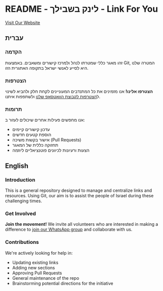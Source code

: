 # README - לינק בשבילך - Link For You

[Visit Our Website](https://4tal.github.io/ConnectPortal/)

## עברית

### הקדמה

זהו מאגר כללי שמטרתו לנהל ולמרכז קישורים ומשאבים. באמצעות Git, המטרה שלנו היא לסייע לאנשי ישראל בתקופה האתגרית הזו.

### הצטרפות

**הצטרפו אלינו!** אנו מזמינים את כל המתנדבים המעוניינים לקחת חלק ולהביא לשינוי ל[הצטרפות לקבוצת הוואטסאפ שלנו](https://chat.whatsapp.com/JjD8eijWfDXD10QbM2VyaX) ולשתפפות איתנו.

### תרומות

אנו מחפשים פעילות אחרים שיכולים לעזור ב:

- עדכון קישורים קיימים
- הוספת קטעים חדשים
- אישור בקשות משיכה (Pull Requests)
- תחזוקה כללית של המאגר
- הצעות ורעיונות לכיוונים פוטנציאליים ליוזמה

## English

### Introduction

This is a general repository designed to manage and centralize links and resources. Using Git, our aim is to assist the people of Israel during these challenging times.

### Get Involved

**Join the movement!** We invite all volunteers who are interested in making a difference to [join our WhatsApp group](https://chat.whatsapp.com/JjD8eijWfDXD10QbM2VyaX) and collaborate with us.

### Contributions

We're actively looking for help in:

- Updating existing links
- Adding new sections
- Approving Pull Requests
- General maintenance of the repo
- Brainstorming potential directions for the initiative
